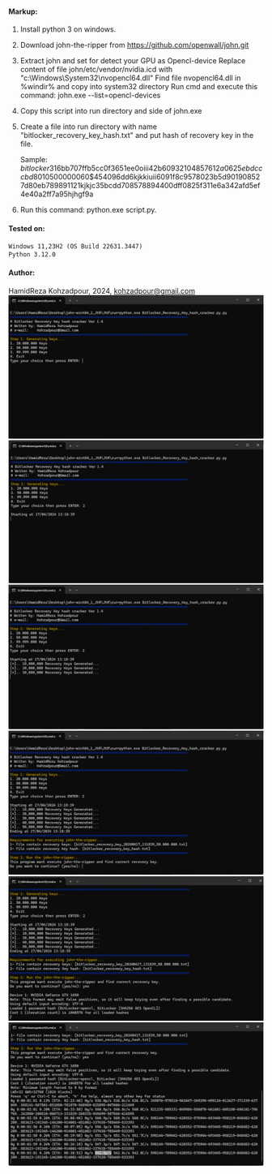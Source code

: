 #### Markup:
1. Install python 3 on windows.
2. Download john-the-ripper from https://github.com/openwall/john.git 
3. Extract john and set for detect your GPU as Opencl-device
	Replace content of file john/etc/vendor/nvidia.icd with "c:\Windows\System32\nvopencl64.dll"
	Find file nvopencl64.dll in %windir% and copy into system32 directory
	Run cmd and execute this command: john.exe --list=opencl-devices 
4. Copy this script into run directory and side of john.exe
5. Create a file into run directory with name "bitlocker_recovery_key_hash.txt" and put hash of recovery key in the file.

	Sample: $bitlocker$3$16$bb707ffb5cc0f3651ee0oiii42b60932$1048576$12$a0625ebdcccbd80105000000$60$454096dd6kjkkiuii6091f8c9578023b5d901908527d80eb789891121kjkjc35bcdd708578894400dff0825f311e6a342afd5ef4e40a2ff7a95hjhgf9a

6. Run this command: python.exe script.py.
#### Tested on:
	Windows 11,23H2 (OS Build 22631.3447)
	Python 3.12.0
####  Author:
HamidReza Kohzadpour, 2024, kohzadpour@gmail.com
![001](docs/001.png)
![002](docs/002.png)
![003](docs/003.png)
![004](docs/004.png)
![005](docs/005.png)
![006](docs/006.png)
